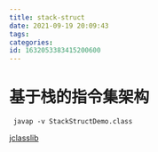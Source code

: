 ```yaml
---
title: stack-struct
date: 2021-09-19 20:09:43
tags: 
categories: 
id: 1632053383415200600
---
```


# 基于栈的指令集架构







```
 javap -v StackStructDemo.class
```





[jclasslib](https://www.cnblogs.com/tangliMeiMei/p/13033572.html) 
